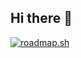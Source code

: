 ## Hi there 👋

[![roadmap.sh](https://roadmap.sh/card/tall/6883511686548d698af7cb90?variant=dark&roadmaps=python)](https://roadmap.sh)


<!--
**makasDev/makasdev** is a ✨ _special_ ✨ repository because its `README.md` (this file) appears on your GitHub profile.

Here are some ideas to get you started:

- 🔭 I’m currently working on ...
- 🌱 I’m currently learning ...
- 👯 I’m looking to collaborate on ...
- 🤔 I’m looking for help with ...
- 💬 Ask me about ...
- 📫 How to reach me: ...
- 😄 Pronouns: ...
- ⚡ Fun fact: ...
-->
